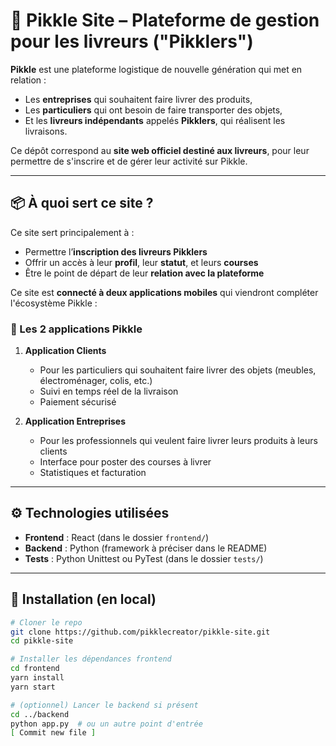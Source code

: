 # 🛵 Pikkle Site – Plateforme de gestion pour les livreurs ("Pikklers")

**Pikkle** est une plateforme logistique de nouvelle génération qui met en relation :
- Les **entreprises** qui souhaitent faire livrer des produits,
- Les **particuliers** qui ont besoin de faire transporter des objets,
- Et les **livreurs indépendants** appelés **Pikklers**, qui réalisent les livraisons.

Ce dépôt correspond au **site web officiel destiné aux livreurs**, pour leur permettre de s'inscrire et de gérer leur activité sur Pikkle.

---

## 📦 À quoi sert ce site ?

Ce site sert principalement à :
- Permettre l’**inscription des livreurs Pikklers**
- Offrir un accès à leur **profil**, leur **statut**, et leurs **courses**
- Être le point de départ de leur **relation avec la plateforme**

Ce site est **connecté à deux applications mobiles** qui viendront compléter l'écosystème Pikkle :

### 📱 Les 2 applications Pikkle
1. **Application Clients**
   - Pour les particuliers qui souhaitent faire livrer des objets (meubles, électroménager, colis, etc.)
   - Suivi en temps réel de la livraison
   - Paiement sécurisé

2. **Application Entreprises**
   - Pour les professionnels qui veulent faire livrer leurs produits à leurs clients
   - Interface pour poster des courses à livrer
   - Statistiques et facturation

---

## ⚙️ Technologies utilisées

- **Frontend** : React (dans le dossier `frontend/`)
- **Backend** : Python (framework à préciser dans le README)
- **Tests** : Python Unittest ou PyTest (dans le dossier `tests/`)

---

## 🚀 Installation (en local)

```bash
# Cloner le repo
git clone https://github.com/pikklecreator/pikkle-site.git
cd pikkle-site

# Installer les dépendances frontend
cd frontend
yarn install
yarn start

# (optionnel) Lancer le backend si présent
cd ../backend
python app.py  # ou un autre point d'entrée
[ Commit new file ]

